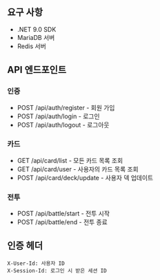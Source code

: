 ## 요구 사항
- .NET 9.0 SDK
- MariaDB 서버
- Redis 서버

## API 엔드포인트

### 인증
- POST /api/auth/register - 회원 가입
- POST /api/auth/login - 로그인
- POST /api/auth/logout - 로그아웃

### 카드
- GET /api/card/list - 모든 카드 목록 조회
- GET /api/card/user - 사용자의 카드 목록 조회
- POST /api/card/deck/update - 사용자 덱 업데이트

### 전투
- POST /api/battle/start - 전투 시작
- POST /api/battle/end - 전투 종료

## 인증 헤더
```
X-User-Id: 사용자 ID
X-Session-Id: 로그인 시 받은 세션 ID
``` 